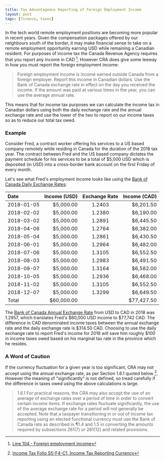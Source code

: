 ```yaml
---
title: Tax Advantageous Reporting of Foreign Employment Income
layout: post
tags: [finance, taxes]
---
```


In the tech world remote employment positions are becoming more popular in recent years. Given the compensation packages offered by our neighbours south of the border, it may make financial sense to take on a remote employment opportunity earning USD while remaining a Canadian resident. For purposes of income tax the Canada Revenue Agency requires that you report any income in CAD [^1]. However CRA does give some leeway in how you must report the foreign employment income:

> Foreign employment income is income earned outside Canada from a foreign employer. Report this income in Canadian dollars. Use the Bank of Canada exchange rate in effect on the day you received the income. If the amount was paid at various times in the year, you can use the average annual rate.

This means that for income tax purposes we can calculate the income tax in Canadian dollars using both the daily exchange rate and the annual exchange rate and use the lower of the two to report on our income taxes so as to reduce our total tax owed.

### Example

Consider Fred, a contract worker offering his services to a US based company remotely while residing in Canada for the duration of the 2018 tax year. The contract between Fred and the US based company dictates the payment schedule for his services to be a total of $5,000 USD which is deposited (in USD) into a cross-border bank account on the first Friday of every month.

Let's see what Fred's employment income looks like using the [Bank of Canada Daily Exchange Rates](https://www.bankofcanada.ca/rates/exchange/daily-exchange-rates/):

| Date       | Income (USD) | Exchange Rate | Income (CAD) |
|:-----------|-------------:|:-------------:|-------------:|
| 2018-01-05 | $5,000.00    | 1.2403        | $6,201.50    |
| 2018-02-02 | $5,000.00    | 1.2380        | $6,190.00    |
| 2018-03-02 | $5,000.00    | 1.2891        | $6,445.50    |
| 2018-04-06 | $5,000.00    | 1.2764        | $6,382.00    |
| 2018-05-04 | $5,000.00    | 1.2861        | $6,430.50    |
| 2018-06-01 | $5,000.00    | 1.2964        | $6,482.00    |
| 2018-07-06 | $5,000.00    | 1.3105        | $6,552.50    |
| 2018-08-03 | $5,000.00    | 1.2983        | $6,491.50    |
| 2018-09-07 | $5,000.00    | 1.3164        | $6,582.00    |
| 2018-10-05 | $5,000.00    | 1.2936        | $6,468.00    |
| 2018-11-02 | $5,000.00    | 1.3105        | $6,552.50    |
| 2018-12-07 | $5,000.00    | 1.3299        | $6,649.50    |
| Total      | $60,000.00   |               | $77,427.50   |

The [Bank of Canada Annual Exchange Rate](https://www.bankofcanada.ca/rates/exchange/annual-average-exchange-rates/) from USD to CAD in 2018 was 1.2957, which translates Fred's $60,000 USD income to $77,742 CAD. The difference in CAD denominated income taxes between the annual exchange rate and the daily exchange rate is $314.50 CAD. Choosing to use the daily exchange rate to report Fred's income for 2018 will save him roughly $100 in income taxes owed based on his marginal tax rate in the province which he resides.

### A Word of Caution

If the currency fluctuation for a given year is too significant, CRA may not accept using the annual exchange rate, as per Section 1.6.1 quoted below [^2]. However the meaning of "significantly" is not defined, so tread carefully if the difference in taxes owed using the above calculations is large.

> 1.6.1 For practical reasons, the CRA may also accept the use of an average of exchange rates over a period of time in order to convert certain income items.  If exchange rates fluctuate significantly, the use of the average exchange rate for a period will not generally be accepted. Note that a taxpayer transitioning in or out of income tax reporting using an elected functional currency must use the Bank of Canada rate as described in ¶1.4 and 1.5 in converting the amounts required by subsections 261(7) or 261(12) and related provisions.

[^1]: [Line 104 - Foreign employment income](https://www.canada.ca/en/revenue-agency/services/tax/individuals/topics/about-your-tax-return/tax-return/completing-a-tax-return/personal-income/line-104-other-employment-income/line-104-foreign-employment-income.html)
[^2]: [Income Tax Folio S5-F4-C1, Income Tax Reporting Currency](https://www.canada.ca/en/revenue-agency/services/tax/technical-information/income-tax/income-tax-folios-index/series-5-international-residency/series-5-international-residency-folio-4-foreign-currency/income-tax-folio-s5-f4-c1-income-tax-reporting-currency.html)